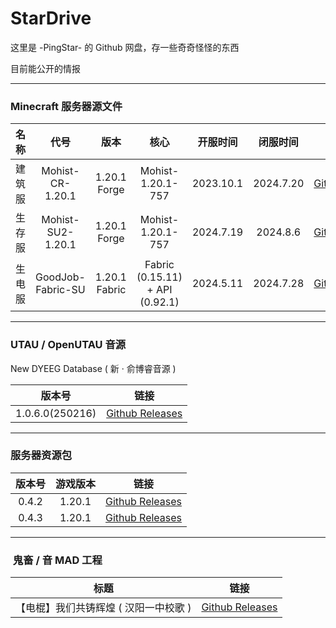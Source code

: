 # StarDrive

这里是 -PingStar- 的 Github 网盘，存一些奇奇怪怪的东西

目前能公开的情报

---

### Minecraft 服务器源文件

| 名称  | 代号                | 版本            | 核心                              | 开服时间      | 闭服时间      | 链接                                                                                          |
|:---:|:-----------------:|:-------------:|:-------------------------------:|:---------:|:---------:|:-------------------------------------------------------------------------------------------:|
| 建筑服 | Mohist-CR-1.20.1  | 1.20.1 Forge  | Mohist-1.20.1-757               | 2023.10.1 | 2024.7.20 | [Github Releases](https://github.com/Tor-bilibili/StarDrive/releases/tag/Mohist-CR-1.20.1)  |
| 生存服 | Mohist-SU2-1.20.1 | 1.20.1 Forge  | Mohist-1.20.1-757               | 2024.7.19 | 2024.8.6  | [Github Releases](https://github.com/Tor-bilibili/StarDrive/releases/tag/Mohist-SU2-1.20.1) |
| 生电服 | GoodJob-Fabric-SU | 1.20.1 Fabric | Fabric (0.15.11) + API (0.92.1) | 2024.5.11 | 2024.7.28 | [Github Releases](https://github.com/Tor-bilibili/StarDrive/releases/tag/GoodJob-Fabric-SU) |

---

### UTAU / OpenUTAU 音源

New DYEEG Database ( 新 · 俞博睿音源 )

| 版本号             | 链接                                                                                       |
|:---------------:|:----------------------------------------------------------------------------------------:|
| 1.0.6.0(250216) | [Github Releases](https://github.com/Tor-bilibili/StarDrive/releases/tag/DYEEG-Database) |

---

### 服务器资源包

| 版本号   | 游戏版本   | 链接                                                                               |
|:-----:|:------:|:--------------------------------------------------------------------------------:|
| 0.4.2 | 1.20.1 | [Github Releases](https://github.com/Tor-bilibili/StarDrive/releases/tag/OTTO)   |
| 0.4.3 | 1.20.1 | [Github Releases](https://github.com/Tor-bilibili/StarDrive/releases/tag/Server) |

---

###  鬼畜 / 音 MAD 工程

| 标题                    | 链接                                                                                  |
|:---------------------:|:-----------------------------------------------------------------------------------:|
| 【电棍】我们共铸辉煌 ( 汉阳一中校歌 ) | [Github Releases](https://github.com/Tor-bilibili/StarDrive/releases/tag/Music-MAD) |
